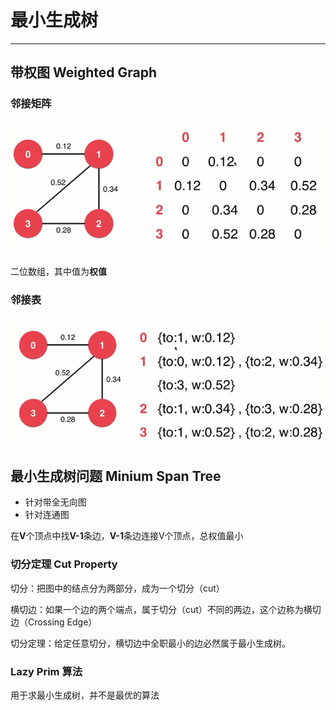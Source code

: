 # 最小生成树

<hr/>

## 带权图 Weighted Graph

### 邻接矩阵 

![带权值邻接矩阵](.\imgs\带权值邻接矩阵.png)

二位数组，其中值为**权值**

### 邻接表

![带权值邻接表](.\imgs\带权值邻接表.png)

## 最小生成树问题 Minium Span Tree

- 针对带全无向图
- 针对连通图

在**V**个顶点中找**V-1**条边，**V-1**条边连接V个顶点，总权值最小

### 切分定理 Cut Property

切分：把图中的结点分为两部分，成为一个切分（cut）

横切边：如果一个边的两个端点，属于切分（cut）不同的两边，这个边称为横切边（Crossing Edge）

切分定理：给定任意切分，横切边中全职最小的边必然属于最小生成树。



### Lazy Prim 算法

用于求最小生成树，并不是最优的算法



